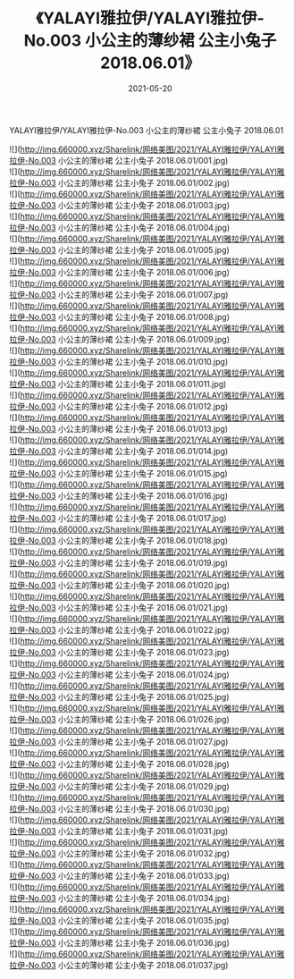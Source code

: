 ﻿---
layout: post
title:  《YALAYI雅拉伊/YALAYI雅拉伊-No.003 小公主的薄纱裙 公主小兔子 2018.06.01》
date:   2021-05-20
img: http://img.660000.xyz/Sharelink/网络美图/2021/YALAYI雅拉伊/YALAYI雅拉伊-No.003 小公主的薄纱裙 公主小兔子 2018.06.01/000.jpg
categories: [美女, 清纯, 唯美]
---

YALAYI雅拉伊/YALAYI雅拉伊-No.003 小公主的薄纱裙 公主小兔子 2018.06.01

 ![](http://img.660000.xyz/Sharelink/网络美图/2021/YALAYI雅拉伊/YALAYI雅拉伊-No.003 小公主的薄纱裙 公主小兔子 2018.06.01/001.jpg) <br>![](http://img.660000.xyz/Sharelink/网络美图/2021/YALAYI雅拉伊/YALAYI雅拉伊-No.003 小公主的薄纱裙 公主小兔子 2018.06.01/002.jpg) <br>![](http://img.660000.xyz/Sharelink/网络美图/2021/YALAYI雅拉伊/YALAYI雅拉伊-No.003 小公主的薄纱裙 公主小兔子 2018.06.01/003.jpg) <br>![](http://img.660000.xyz/Sharelink/网络美图/2021/YALAYI雅拉伊/YALAYI雅拉伊-No.003 小公主的薄纱裙 公主小兔子 2018.06.01/004.jpg) <br>![](http://img.660000.xyz/Sharelink/网络美图/2021/YALAYI雅拉伊/YALAYI雅拉伊-No.003 小公主的薄纱裙 公主小兔子 2018.06.01/005.jpg) <br>![](http://img.660000.xyz/Sharelink/网络美图/2021/YALAYI雅拉伊/YALAYI雅拉伊-No.003 小公主的薄纱裙 公主小兔子 2018.06.01/006.jpg) <br>![](http://img.660000.xyz/Sharelink/网络美图/2021/YALAYI雅拉伊/YALAYI雅拉伊-No.003 小公主的薄纱裙 公主小兔子 2018.06.01/007.jpg) <br>![](http://img.660000.xyz/Sharelink/网络美图/2021/YALAYI雅拉伊/YALAYI雅拉伊-No.003 小公主的薄纱裙 公主小兔子 2018.06.01/008.jpg) <br>![](http://img.660000.xyz/Sharelink/网络美图/2021/YALAYI雅拉伊/YALAYI雅拉伊-No.003 小公主的薄纱裙 公主小兔子 2018.06.01/009.jpg) <br>![](http://img.660000.xyz/Sharelink/网络美图/2021/YALAYI雅拉伊/YALAYI雅拉伊-No.003 小公主的薄纱裙 公主小兔子 2018.06.01/010.jpg) <br>![](http://img.660000.xyz/Sharelink/网络美图/2021/YALAYI雅拉伊/YALAYI雅拉伊-No.003 小公主的薄纱裙 公主小兔子 2018.06.01/011.jpg) <br>![](http://img.660000.xyz/Sharelink/网络美图/2021/YALAYI雅拉伊/YALAYI雅拉伊-No.003 小公主的薄纱裙 公主小兔子 2018.06.01/012.jpg) <br>![](http://img.660000.xyz/Sharelink/网络美图/2021/YALAYI雅拉伊/YALAYI雅拉伊-No.003 小公主的薄纱裙 公主小兔子 2018.06.01/013.jpg) <br>![](http://img.660000.xyz/Sharelink/网络美图/2021/YALAYI雅拉伊/YALAYI雅拉伊-No.003 小公主的薄纱裙 公主小兔子 2018.06.01/014.jpg) <br>![](http://img.660000.xyz/Sharelink/网络美图/2021/YALAYI雅拉伊/YALAYI雅拉伊-No.003 小公主的薄纱裙 公主小兔子 2018.06.01/015.jpg) <br>![](http://img.660000.xyz/Sharelink/网络美图/2021/YALAYI雅拉伊/YALAYI雅拉伊-No.003 小公主的薄纱裙 公主小兔子 2018.06.01/016.jpg) <br>![](http://img.660000.xyz/Sharelink/网络美图/2021/YALAYI雅拉伊/YALAYI雅拉伊-No.003 小公主的薄纱裙 公主小兔子 2018.06.01/017.jpg) <br>![](http://img.660000.xyz/Sharelink/网络美图/2021/YALAYI雅拉伊/YALAYI雅拉伊-No.003 小公主的薄纱裙 公主小兔子 2018.06.01/018.jpg) <br>![](http://img.660000.xyz/Sharelink/网络美图/2021/YALAYI雅拉伊/YALAYI雅拉伊-No.003 小公主的薄纱裙 公主小兔子 2018.06.01/019.jpg) <br>![](http://img.660000.xyz/Sharelink/网络美图/2021/YALAYI雅拉伊/YALAYI雅拉伊-No.003 小公主的薄纱裙 公主小兔子 2018.06.01/020.jpg) <br>![](http://img.660000.xyz/Sharelink/网络美图/2021/YALAYI雅拉伊/YALAYI雅拉伊-No.003 小公主的薄纱裙 公主小兔子 2018.06.01/021.jpg) <br>![](http://img.660000.xyz/Sharelink/网络美图/2021/YALAYI雅拉伊/YALAYI雅拉伊-No.003 小公主的薄纱裙 公主小兔子 2018.06.01/022.jpg) <br>![](http://img.660000.xyz/Sharelink/网络美图/2021/YALAYI雅拉伊/YALAYI雅拉伊-No.003 小公主的薄纱裙 公主小兔子 2018.06.01/023.jpg) <br>![](http://img.660000.xyz/Sharelink/网络美图/2021/YALAYI雅拉伊/YALAYI雅拉伊-No.003 小公主的薄纱裙 公主小兔子 2018.06.01/024.jpg) <br>![](http://img.660000.xyz/Sharelink/网络美图/2021/YALAYI雅拉伊/YALAYI雅拉伊-No.003 小公主的薄纱裙 公主小兔子 2018.06.01/025.jpg) <br>![](http://img.660000.xyz/Sharelink/网络美图/2021/YALAYI雅拉伊/YALAYI雅拉伊-No.003 小公主的薄纱裙 公主小兔子 2018.06.01/026.jpg) <br>![](http://img.660000.xyz/Sharelink/网络美图/2021/YALAYI雅拉伊/YALAYI雅拉伊-No.003 小公主的薄纱裙 公主小兔子 2018.06.01/027.jpg) <br>![](http://img.660000.xyz/Sharelink/网络美图/2021/YALAYI雅拉伊/YALAYI雅拉伊-No.003 小公主的薄纱裙 公主小兔子 2018.06.01/028.jpg) <br>![](http://img.660000.xyz/Sharelink/网络美图/2021/YALAYI雅拉伊/YALAYI雅拉伊-No.003 小公主的薄纱裙 公主小兔子 2018.06.01/029.jpg) <br>![](http://img.660000.xyz/Sharelink/网络美图/2021/YALAYI雅拉伊/YALAYI雅拉伊-No.003 小公主的薄纱裙 公主小兔子 2018.06.01/030.jpg) <br>![](http://img.660000.xyz/Sharelink/网络美图/2021/YALAYI雅拉伊/YALAYI雅拉伊-No.003 小公主的薄纱裙 公主小兔子 2018.06.01/031.jpg) <br>![](http://img.660000.xyz/Sharelink/网络美图/2021/YALAYI雅拉伊/YALAYI雅拉伊-No.003 小公主的薄纱裙 公主小兔子 2018.06.01/032.jpg) <br>![](http://img.660000.xyz/Sharelink/网络美图/2021/YALAYI雅拉伊/YALAYI雅拉伊-No.003 小公主的薄纱裙 公主小兔子 2018.06.01/033.jpg) <br>![](http://img.660000.xyz/Sharelink/网络美图/2021/YALAYI雅拉伊/YALAYI雅拉伊-No.003 小公主的薄纱裙 公主小兔子 2018.06.01/034.jpg) <br>![](http://img.660000.xyz/Sharelink/网络美图/2021/YALAYI雅拉伊/YALAYI雅拉伊-No.003 小公主的薄纱裙 公主小兔子 2018.06.01/035.jpg) <br>![](http://img.660000.xyz/Sharelink/网络美图/2021/YALAYI雅拉伊/YALAYI雅拉伊-No.003 小公主的薄纱裙 公主小兔子 2018.06.01/036.jpg) <br>![](http://img.660000.xyz/Sharelink/网络美图/2021/YALAYI雅拉伊/YALAYI雅拉伊-No.003 小公主的薄纱裙 公主小兔子 2018.06.01/037.jpg) <br>